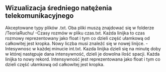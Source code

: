 ## Wizualizacja średniego natężenia telekomunikacyjnego
Akceptowane typy plików .txt. Oba pliki muszą znajdować się w folderze /TeoriaRuchu/
-Czasy rozmów w pliku czas.txt. Każda linijka to czas rozmowy reprezentowany jako float i tym co dzieli część ułamkową od całkowitej jest kropka. Nowy liczba musi znaleźć się w nowej linijce.
-Intesywnosc w każdej minucie int.txt. Kazda linijka dzieli się na minutę doby w której następuje dana intensywność, dzieli je dowolna ilość spacji. Każda linijka to nowy rekord. Intensywność jest reprezentowana jako float i tym co dzieli część ułamkową od całkowitej jest kropka.